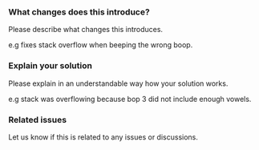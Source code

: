 ### What changes does this introduce?

Please describe what changes this introduces.

e.g fixes stack overflow when beeping the wrong boop.

### Explain your solution

Please explain in an understandable way how your solution works.

e.g stack was overflowing because bop 3 did not include enough vowels.

### Related issues

Let us know if this is related to any issues or discussions.
